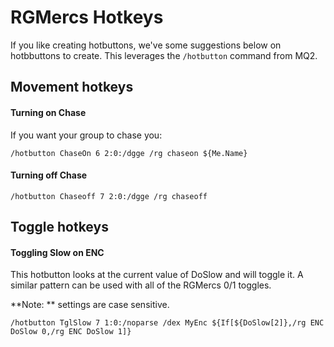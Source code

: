 # RGMercs Hotkeys
If you like creating hotbuttons, we've some suggestions below on hotbbuttons to create. This leverages the `/hotbutton` command from MQ2.

## Movement hotkeys

#### Turning on Chase
If you want your group to chase you:
```
/hotbutton ChaseOn 6 2:0:/dgge /rg chaseon ${Me.Name}
```

#### Turning off Chase
```
/hotbutton Chaseoff 7 2:0:/dgge /rg chaseoff
```
## Toggle hotkeys

#### Toggling Slow on ENC
This hotbutton looks at the current value of DoSlow and will toggle it. A similar pattern can be used with all of the
RGMercs 0/1 toggles. 

**Note: ** settings are case sensitive.
```
/hotbutton TglSlow 7 1:0:/noparse /dex MyEnc ${If[${DoSlow[2]},/rg ENC DoSlow 0,/rg ENC DoSlow 1]}
```